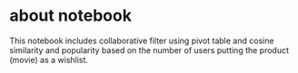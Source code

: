 # about notebook
This notebook includes collaborative filter using pivot table and cosine similarity and popularity based on the number of users putting the product (movie) as a wishlist.

